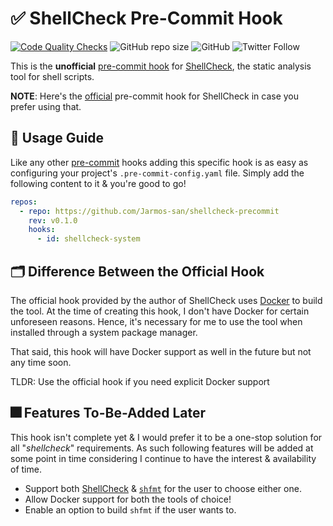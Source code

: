# ✅ ShellCheck Pre-Commit Hook

[![Code Quality Checks](https://github.com/Jarmos-san/shellcheck-precommit/actions/workflows/main.yml/badge.svg?branch=main)](https://github.com/Jarmos-san/shellcheck-precommit/actions/workflows/main.yml)
![GitHub repo size](https://img.shields.io/github/repo-size/Jarmos-san/shellcheck-precommit?label=Repo%20Size&logo=github&style=flat-square)
![GitHub](https://img.shields.io/github/license/Jarmos-san/shellcheck-precommit?color=github&label=License&logo=github&style=flat-square)
![Twitter Follow](https://img.shields.io/twitter/follow/Jarmosan?style=social)

This is the **unofficial**
[pre-commit hook](https://pre-commit.com/#adding-pre-commit-plugins-to-your-project)
for [ShellCheck](https://www.shellcheck.net/), the static analysis tool for
shell scripts.

**NOTE**: Here's the
[official](https://github.com/koalaman/shellcheck-precommit) pre-commit hook for
ShellCheck in case you prefer using that.

## 📜 Usage Guide

Like any other [pre-commit](https://pre-commit.com) hooks adding this specific
hook is as easy as configuring your project's `.pre-commit-config.yaml` file.
Simply add the following content to it & you're good to go!

```yaml
repos:
  - repo: https://github.com/Jarmos-san/shellcheck-precommit
    rev: v0.1.0
    hooks:
      - id: shellcheck-system
```

## 🗂️ Difference Between the Official Hook

The official hook provided by the author of ShellCheck uses
[Docker](https://www.docker.com/) to build the tool. At the time of creating
this hook, I don't have Docker for certain unforeseen reasons. Hence, it's
necessary for me to use the tool when installed through a system package
manager.

That said, this hook will have Docker support as well in the future but not any
time soon.

TLDR: Use the official hook if you need explicit Docker support

## 🎆 Features To-Be-Added Later

This hook isn't complete yet & I would prefer it to be a one-stop solution for
all "_shellcheck_" requirements. As such following features will be added at
some point in time considering I continue to have the interest & availability of
time.

- Support both [ShellCheck](https://www.shellcheck.net) &
  [`shfmt`](https://github.com/mvdan/sh#shfmt) for the user to choose either
  one.
- Allow Docker support for both the tools of choice!
- Enable an option to build `shfmt` if the user wants to.
